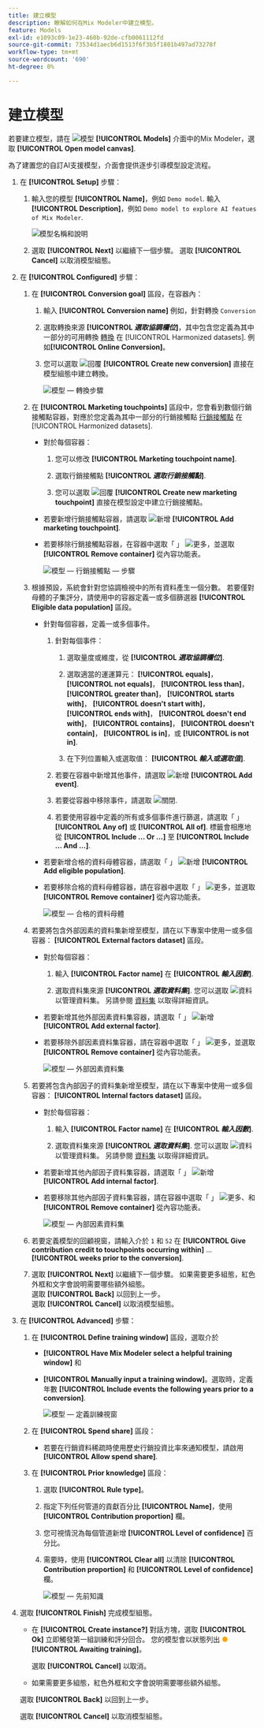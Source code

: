 ```yaml
---
title: 建立模型
description: 瞭解如何在Mix Modeler中建立模型。
feature: Models
exl-id: e1093c09-1e23-460b-92de-cfb0061112fd
source-git-commit: 73534d1aecb6d1513f6f3b5f1801b497ad73278f
workflow-type: tm+mt
source-wordcount: '690'
ht-degree: 0%

---
```


# 建立模型

若要建立模型，請在 ![模型](../assets/icons/FileData.svg) **[!UICONTROL Models]** 介面中的Mix Modeler，選取 **[!UICONTROL Open model canvas]**.

為了建置您的自訂AI支援模型，介面會提供逐步引導模型設定流程。

1. 在 **[!UICONTROL Setup]** 步驟：

   1. 輸入您的模型 **[!UICONTROL Name]**，例如 `Demo model`. 輸入 **[!UICONTROL Description]**，例如 `Demo model to explore AI featues of Mix Modeler`.

      ![模型名稱和說明](../assets/model-name-description.png)

   1. 選取 **[!UICONTROL Next]** 以繼續下一個步驟。 選取 **[!UICONTROL Cancel]** 以取消模型組態。

1. 在 **[!UICONTROL Configured]** 步驟：

   1. 在 **[!UICONTROL Conversion goal]** 區段，在容器內：

      1. 輸入 **[!UICONTROL Conversion name]** 例如，針對轉換 `Conversion`

      1. 選取轉換來源 **[!UICONTROL *選取協調欄位&#x200B;*]**，其中包含您定義為其中一部分的可用轉換 [轉換](../harmonize-data/conversions.md) 在 [!UICONTROL Harmonized datasets]. 例如&#x200B;**[!UICONTROL Online Conversion]**。

      1. 您可以選取 ![回覆](../assets/icons/Reply.svg) **[!UICONTROL Create new conversion]** 直接在模型組態中建立轉換。

         ![模型 — 轉換步驟](../assets/model-conversion-step.png)

   1. 在 **[!UICONTROL Marketing touchpoints]** 區段中，您會看到數個行銷接觸點容器，對應於您定義為其中一部分的行銷接觸點 [行銷接觸點](../harmonize-data/marketing-touchpoints.md) 在 [!UICONTROL Harmonized datasets].

      * 對於每個容器：

         1. 您可以修改 **[!UICONTROL Marketing touchpoint name]**.

         1. 選取行銷接觸點 **[!UICONTROL _選取行銷接觸點_]**.

         1. 您可以選取 ![回覆](../assets/icons/Reply.svg) **[!UICONTROL Create new marketing touchpoint]** 直接在模型設定中建立行銷接觸點。

      * 若要新增行銷接觸點容器，請選取 ![新增](../assets/icons/AddCircle.svg) **[!UICONTROL Add marketing touchpoint]**.

      * 若要移除行銷接觸點容器，在容器中選取「 」 ![更多](../assets/icons/More.svg)，並選取 **[!UICONTROL Remove container]** 從內容功能表。

        ![模型 — 行銷接觸點 — 步驟](../assets/model-marketing-touchpoint-step.png)

   1. 根據預設，系統會針對您協調檢視中的所有資料產生一個分數。 若要僅對母體的子集評分，請使用中的容器定義一或多個篩選器 **[!UICONTROL Eligible data population]** 區段。

      * 針對每個容器，定義一或多個事件。

         1. 針對每個事件：

            1. 選取量度或維度，從 **[!UICONTROL _選取協調欄位_]**.

            1. 選取適當的運運算元： **[!UICONTROL equals]**， **[!UICONTROL not equals]**， **[!UICONTROL less than]**， **[!UICONTROL greater than]**， **[!UICONTROL starts with]**， **[!UICONTROL doesn't start with]**， **[!UICONTROL ends with]**， **[!UICONTROL doesn't end with]**， **[!UICONTROL contains]**， **[!UICONTROL doesn't contain]**， **[!UICONTROL is in]**，或 **[!UICONTROL is not in]**.

            1. 在下列位置輸入或選取值： **[!UICONTROL _輸入或選取值_]**.

         1. 若要在容器中新增其他事件，請選取 ![新增](../assets/icons/AddCircle.svg) **[!UICONTROL Add event]**.

         1. 若要從容器中移除事件，請選取 ![關閉](../assets/icons/Close.svg).

         1. 若要使用容器中定義的所有或多個事件進行篩選，請選取「 」 **[!UICONTROL Any of]** 或 **[!UICONTROL All of]**. 標籤會相應地從 **[!UICONTROL Include ... Or ...]** 至 **[!UICONTROL Include ... And ...]**.

      * 若要新增合格的資料母體容器，請選取「 」 ![新增](../assets/icons/AddCircle.svg) **[!UICONTROL Add eligible population]**.

      * 若要移除合格的資料母體容器，請在容器中選取「 」 ![更多](../assets/icons/More.svg)，並選取 **[!UICONTROL Remove container]** 從內容功能表。

        ![模型 — 合格的資料母體](../assets/model-eligible-data-population-step.png)

   1. 若要將包含外部因素的資料集新增至模型，請在以下專案中使用一或多個容器： **[!UICONTROL External factors dataset]** 區段。

      * 對於每個容器：

         1. 輸入 **[!UICONTROL Factor name]** 在 **[!UICONTROL _輸入因數_]**.

         1. 選取資料集來源 **[!UICONTROL _選取資料集_]**. 您可以選取 ![資料](../assets/icons/Data.svg) 以管理資料集。 另請參閱 [資料集](../ingest-data/datasets.md) 以取得詳細資訊。

      * 若要新增其他外部因素資料集容器，請選取「 」 ![新增](../assets/icons/AddCircle.svg) **[!UICONTROL Add external factor]**.

      * 若要移除外部因素資料集容器，請在容器中選取「 」 ![更多](../assets/icons/More.svg)，並選取 **[!UICONTROL Remove container]** 從內容功能表。

        ![模型 — 外部因素資料集](../assets/model-external-factors-dataset-step.png)


   1. 若要將包含內部因子的資料集新增至模型，請在以下專案中使用一或多個容器： **[!UICONTROL Internal factors dataset]** 區段。

      * 對於每個容器：

         1. 輸入 **[!UICONTROL Factor name]** 在 **[!UICONTROL _輸入因數_]**.

         1. 選取資料集來源 **[!UICONTROL _選取資料集_]**. 您可以選取 ![資料](../assets/icons/Data.svg) 以管理資料集。 另請參閱 [資料集](../ingest-data/datasets.md) 以取得詳細資訊。

      * 若要新增其他內部因子資料集容器，請選取「 」 ![新增](../assets/icons/AddCircle.svg) **[!UICONTROL Add internal factor]**.

      * 若要移除其他內部因子資料集容器，請在容器中選取「 」 ![更多](../assets/icons/More.svg)、和 **[!UICONTROL Remove container]** 從內容功能表。

        ![模型 — 內部因素資料集](../assets/model-internal-factors-dataset-step.png)

   1. 若要定義模型的回顧視窗，請輸入介於 `1` 和 `52` 在 **[!UICONTROL Give contribution credit to touchpoints occurring within]** ... **[!UICONTROL weeks prior to the conversion]**.

   1. 選取 **[!UICONTROL Next]** 以繼續下一個步驟。 如果需要更多組態，紅色外框和文字會說明需要哪些額外組態。 <br/>選取 **[!UICONTROL Back]** 以回到上一步。 <br/>選取 **[!UICONTROL Cancel]** 以取消模型組態。

1. 在 **[!UICONTROL Advanced]** 步驟：

   1. 在 **[!UICONTROL Define training window]** 區段，選取介於

      * **[!UICONTROL Have Mix Modeler select a helpful training window]** 和

      * **[!UICONTROL Manually input a training window]**。選取時，定義年數 **[!UICONTROL Include events the following years prior to a conversion]**.

        ![模型 — 定義訓練視窗](../assets/model-define-training-window.png)

   1. 在 **[!UICONTROL Spend share]** 區段：

      * 若要在行銷資料稀疏時使用歷史行銷投資比率來通知模型，請啟用 **[!UICONTROL Allow spend share]**.

   1. 在 **[!UICONTROL Prior knowledge]** 區段：

      1. 選取 **[!UICONTROL Rule type]**。

      1. 指定下列任何管道的貢獻百分比 **[!UICONTROL Name]**，使用 **[!UICONTROL Contribution proportion]** 欄。

      1. 您可視情況為每個管道新增 **[!UICONTROL Level of confidence]** 百分比。

      1. 需要時，使用 **[!UICONTROL Clear all]** 以清除 **[!UICONTROL Contribution proportion]** 和 **[!UICONTROL Level of confidence]** 欄。

         ![模型 — 先前知識](../assets/model-prior-knowledge-step.png)

1. 選取 **[!UICONTROL Finish]** 完成模型組態。

   * 在 **[!UICONTROL Create instance?]** 對話方塊，選取 **[!UICONTROL Ok]** 立即觸發第一組訓練和評分回合。 您的模型會以狀態列出 <span style="color:orange">●</span> **[!UICONTROL Awaiting training]**。

     選取 **[!UICONTROL Cancel]** 以取消。

   * 如果需要更多組態，紅色外框和文字會說明需要哪些額外組態。

   選取 **[!UICONTROL Back]** 以回到上一步。

   選取 **[!UICONTROL Cancel]** 以取消模型組態。
